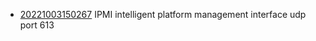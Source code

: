 - [20221003150267](/zet/20221003150267/README.md) IPMI intelligent platform management interface udp port 613
